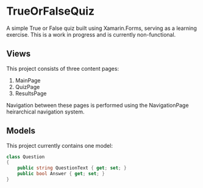 # TrueOrFalseQuiz
A simple True or False quiz built using Xamarin.Forms, serving as a learning exercise. This is a work in progress and is currently non-functional.

## Views
This project consists of three content pages:
1. MainPage
2. QuizPage
3. ResultsPage

Navigation between these pages is performed using the NavigationPage heirarchical navigation system.

## Models
This project currently contains one model:

```csharp
class Question
{
    public string QuestionText { get; set; }
    public bool Answer { get; set; }
}
```
